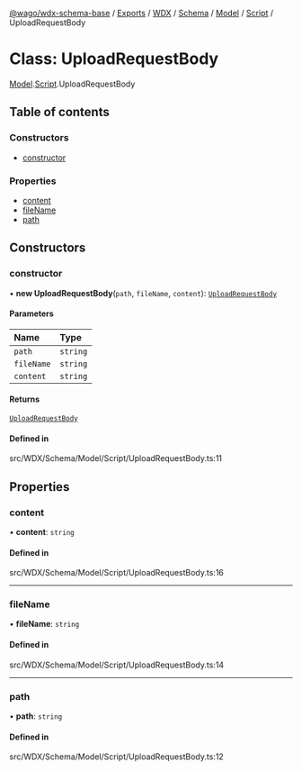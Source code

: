 [@wago/wdx-schema-base](../README.md) / [Exports](../modules.md) / [WDX](../modules/WDX.md) / [Schema](../modules/WDX.Schema.md) / [Model](../modules/WDX.Schema.Model.md) / [Script](../modules/WDX.Schema.Model.Script.md) / UploadRequestBody

# Class: UploadRequestBody

[Model](../modules/WDX.Schema.Model.md).[Script](../modules/WDX.Schema.Model.Script.md).UploadRequestBody

## Table of contents

### Constructors

- [constructor](WDX.Schema.Model.Script.UploadRequestBody.md#constructor)

### Properties

- [content](WDX.Schema.Model.Script.UploadRequestBody.md#content)
- [fileName](WDX.Schema.Model.Script.UploadRequestBody.md#filename)
- [path](WDX.Schema.Model.Script.UploadRequestBody.md#path)

## Constructors

### constructor

• **new UploadRequestBody**(`path`, `fileName`, `content`): [`UploadRequestBody`](WDX.Schema.Model.Script.UploadRequestBody.md)

#### Parameters

| Name | Type |
| :------ | :------ |
| `path` | `string` |
| `fileName` | `string` |
| `content` | `string` |

#### Returns

[`UploadRequestBody`](WDX.Schema.Model.Script.UploadRequestBody.md)

#### Defined in

src/WDX/Schema/Model/Script/UploadRequestBody.ts:11

## Properties

### content

• **content**: `string`

#### Defined in

src/WDX/Schema/Model/Script/UploadRequestBody.ts:16

___

### fileName

• **fileName**: `string`

#### Defined in

src/WDX/Schema/Model/Script/UploadRequestBody.ts:14

___

### path

• **path**: `string`

#### Defined in

src/WDX/Schema/Model/Script/UploadRequestBody.ts:12
